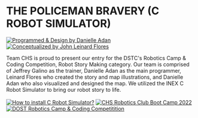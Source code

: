 # THE POLICEMAN BRAVERY (C ROBOT SIMULATOR)
[![Programmed & Design by Danielle Adan](https://img.shields.io/badge/Programmed_%26_Designed%20by-Danielle_Adan-red.svg?longCache=true&style=for-the-badge)](https://facebook.com/ryuzakilovescoding) <br/>
[![Conceptualized by John Leinard Flores](https://img.shields.io/badge/Conceptualized%20by-John_Leinard_Flores-green.svg?longCache=true&style=for-the-badge)](https://facebook.com/ryuzakilovescoding)

Team CHS is proud to present our entry for the DSTC's Robotics Camp & Coding Competition, Robot Story Making category. Our team is comprised of Jeffrey Galino as the trainer, Danielle Adan as the main programmer, Leinard Flores who created the story and map illustrations, and Danielle Adan who also visualized and designed the map. We utilized the INEX C Robot Simulator to bring our robot story to life.
 <br/> <br/>
[![How to install C Robot Simulator?](https://img.shields.io/badge/_INFO_-HOW%20TO%20INSTALL%20C%20ROBOT%20SIMULATOR%3F-8A2BE2)](https://www.suntos.com.np/robotics-bootcamp/installing-robotics-simulator.html#installation) [![CHS Robotics Club Boot Camp 2022](https://img.shields.io/badge/_INFO_-CHS_ROBOTICS_CLUB_BOOT_CAMP_2022-8A2BE2)](https://www.facebook.com/danielleadan.educacc/posts/pfbid02phtUoHNvVhUDueFK2FvKXaDiT4rYadcNaCnoNnw69LH6fDHfrNaHWyBHrPAAyLiLl) [![DOST Robotics Camp & Coding Competitition](https://img.shields.io/badge/_INFO_-DOST_CAMP_AND_CODING_COMPETITION_2022-8A2BE2)](https://www.facebook.com/danielleadan.educacc/posts/pfbid02SV6kKbkYohDqW16DpY69n6vZY3vkFdi3DZMu4yCFkd1wBP3kEwgPGWukcre2F3Lpl)

